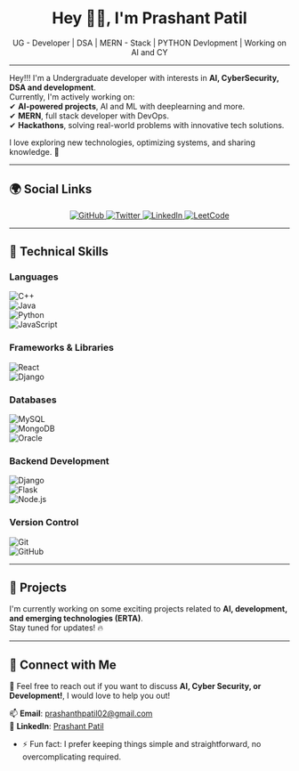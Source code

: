 <h1 align="center"> Hey 👋🏻, I'm Prashant Patil </h1>
<p align="center"> UG - Developer | DSA | MERN - Stack | PYTHON Devlopment | Working on AI and CY </p>

---

Hey!!! I'm a Undergraduate developer with interests in **AI, CyberSecurity, DSA and development**.  
Currently, I'm actively working on:  
✔ **AI-powered projects**, AI and ML with deeplearning and more.     
✔ **MERN**, full stack developer with DevOps.         
✔ **Hackathons**, solving real-world problems with innovative tech solutions.  

I love exploring new technologies, optimizing systems, and sharing knowledge. 🚀  

---

## 🌍 Social Links  
<p align="center">
  <a href="https://github.com/PrashantPatil-2005" target="_blank">
    <img alt="GitHub" src="https://img.shields.io/badge/GitHub-000?logo=github&logoColor=white&style=for-the-badge" />
  </a>
  <a href="https://x.com/prashant_21_3" target="_blank">
    <img alt="Twitter" src="https://img.shields.io/badge/Twitter-1DA1F2?logo=twitter&logoColor=white&style=for-the-badge" />
  </a>
  <a href="https://www.linkedin.com/in/prashant-patil-320bbb28a/" target="_blank">
    <img alt="LinkedIn" src="https://img.shields.io/badge/LinkedIn-3E5CE5?logo=linkedin&logoColor=fff&style=for-the-badge" />
  </a>
  <a href="https://leetcode.com/u/prashanthpatil/" target="_blank">
    <img alt="LeetCode" src="https://img.shields.io/badge/Leetcode-FFA116?logo=leetcode&logoColor=black&style=for-the-badge" />
  </a>
</p>

---

## 🎯 Technical Skills  

### Languages  
![C++](https://img.shields.io/badge/c++-%2300599C.svg?style=for-the-badge&logo=c%2B%2B&logoColor=white)  
![Java](https://img.shields.io/badge/java-E4E4E4?style=for-the-badge&logo=Java&logoColor=0)  
![Python](https://img.shields.io/badge/python-3670A0?style=for-the-badge&logo=python&logoColor=ffdd54)  
![JavaScript](https://img.shields.io/badge/javascript-%23323330.svg?style=for-the-badge&logo=javascript&logoColor=%23F7DF1E)  

### Frameworks & Libraries  
![React](https://img.shields.io/badge/react-%2320232a.svg?style=for-the-badge&logo=react&logoColor=%2361DAFB)  
![Django](https://img.shields.io/badge/django-%2320232a.svg?style=for-the-badge&logo=django&logoColor=green)  

### Databases  
![MySQL](https://img.shields.io/badge/mysql-blue.svg?style=for-the-badge&logo=mysql&logoColor=white)  
![MongoDB](https://img.shields.io/badge/MongoDB-%234ea94b.svg?style=for-the-badge&logo=mongodb&logoColor=white)  
![Oracle](https://img.shields.io/badge/Oracle-%23F80000.svg?style=for-the-badge&logo=oracle&logoColor=white)  

### Backend Development  
![Django](https://img.shields.io/badge/-Django-000?style=for-the-badge&logo=django&logoColor=green)  
![Flask](https://img.shields.io/badge/-Flask-E4E4E4?style=for-the-badge&logo=flask&logoColor=000000)  
![Node.js](https://img.shields.io/badge/-Node-000?style=for-the-badge&logo=nodedotjs)  

### Version Control  
![Git](https://img.shields.io/badge/-Git-000?style=for-the-badge&logo=git)  
![GitHub](https://img.shields.io/badge/-GitHub-000?style=for-the-badge&logo=github)  

---
## 🚀 Projects  
I'm currently working on some exciting projects related to **AI, development, and emerging technologies (ERTA)**.  
Stay tuned for updates! 🔥  

---

## 🤝 Connect with Me  
💬 Feel free to reach out if you want to discuss **AI, Cyber Security, or Development!**, I would love to help you out!  

📫 **Email**: [prashanthpatil02@gmail.com](mailto:prashanthpatil02@gmail.com)  
💼 **LinkedIn**: [Prashant Patil](https://www.linkedin.com/in/prashant-patil-320bbb28a/)  

- ⚡ Fun fact: I prefer keeping things simple and straightforward, no overcomplicating required.


